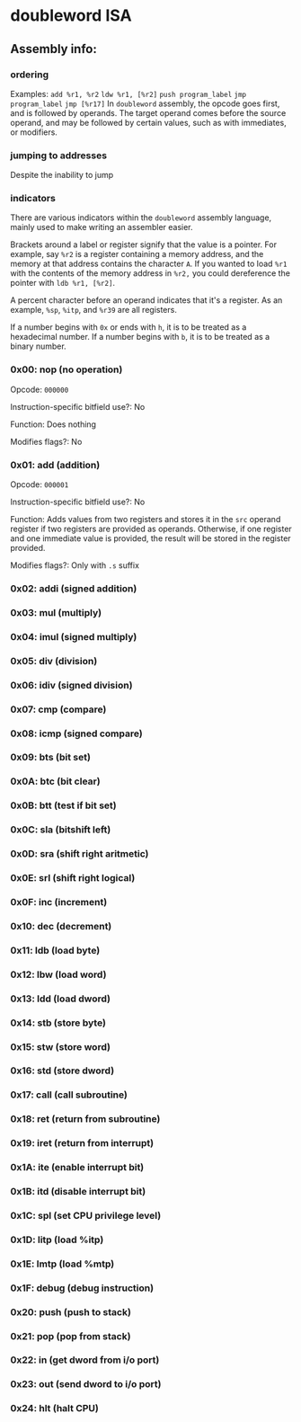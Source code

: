 # doubleword ISA

## Assembly info:
### ordering
Examples:
`add %r1, %r2`
`ldw %r1, [%r2]`
`push program_label`
`jmp program_label`
`jmp [%r17]`
In `doubleword` assembly, the opcode goes first, and is followed by operands. The target operand comes before the source operand, and may be followed by certain values, such as with immediates, or modifiers.
### jumping to addresses
Despite the inability to jump
### indicators
There are various indicators within the `doubleword` assembly language, mainly used to make writing an assembler easier.

Brackets around a label or register signify that the value is a pointer.
For example, say `%r2` is a register containing a memory address, and the memory at that address contains the character `A`. If you wanted to load `%r1` with the contents of the memory address in `%r2,` you could dereference the pointer with `ldb %r1, [%r2]`.

A percent character before an operand indicates that it's a register. As an example, `%sp`, `%itp`, and `%r39` are all registers.

If a number begins with `0x` or ends with `h`, it is to be treated as a hexadecimal number. If a number begins with `b`, it is to be treated as a binary number.

### 0x00: nop (no operation)
Opcode: `000000`

Instruction-specific bitfield use?: No

Function: Does nothing

Modifies flags?: No
### 0x01: add (addition)
Opcode: `000001`

Instruction-specific bitfield use?: No

Function: Adds values from two registers and stores it in the `src` operand register if two registers are provided as operands. Otherwise, if one register and one immediate value is provided, the result will be stored in the register provided.

Modifies flags?: Only with `.s` suffix
### 0x02: addi (signed addition)

### 0x03: mul (multiply)
### 0x04: imul (signed multiply)
### 0x05: div (division)
### 0x06: idiv (signed division)
### 0x07: cmp (compare)
### 0x08: icmp (signed compare)
### 0x09: bts (bit set)
### 0x0A: btc (bit clear)
### 0x0B: btt (test if bit set)
### 0x0C: sla (bitshift left)
### 0x0D: sra (shift right aritmetic)
### 0x0E: srl (shift right logical)
### 0x0F: inc (increment)
### 0x10: dec (decrement)
### 0x11: ldb (load byte)
### 0x12: lbw (load word)
### 0x13: ldd (load dword)
### 0x14: stb (store byte)
### 0x15: stw (store word)
### 0x16: std (store dword)
### 0x17: call (call subroutine)
### 0x18: ret (return from subroutine)
### 0x19: iret (return from interrupt)
### 0x1A: ite (enable interrupt bit)
### 0x1B: itd (disable interrupt bit)
### 0x1C: spl (set CPU privilege level)
### 0x1D: litp (load %itp)
### 0x1E: lmtp (load %mtp)
### 0x1F: debug (debug instruction)
### 0x20: push (push to stack)
### 0x21: pop (pop from stack)
### 0x22: in (get dword from i/o port)
### 0x23: out (send dword to i/o port)
### 0x24: hlt (halt CPU)

